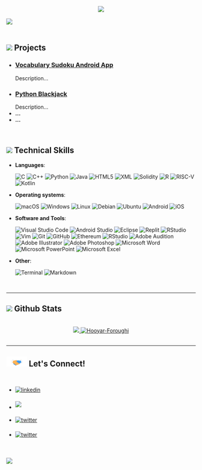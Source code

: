 <p align="center">
  <a href="https://github.com/DenverCoder1/readme-typing-svg"><img src="https://readme-typing-svg.herokuapp.com?font=Time+New+Roman&color=cyan&size=86&center=true&vCenter=true&width=2500&height=250&lines=Hello+World,+it's+Hooyar!+;I'm+Currently+a+BSc+Computing+Science+Student,+;and+I+Love+Everything+Software+Related!+;Welcome+to+my+GitHub!+"></a>
</p>

<img src="https://user-images.githubusercontent.com/73097560/115834477-dbab4500-a447-11eb-908a-139a6edaec5c.gif"><br><br>

## <img src="https://media2.giphy.com/media/QssGEmpkyEOhBCb7e1/giphy.gif?cid=ecf05e47a0n3gi1bfqntqmob8g9aid1oyj2wr3ds3mg700bl&rid=giphy.gif" width ="25"><b> Projects</b>

<p align="center">
  
- <h3><strong><a href="https://github.com/Hooyar-Foroughi/Vocabulary-Sudoku">Vocabulary Sudoku Android App</a></strong></h3>Description...
- <h3><strong><a href="https://github.com/Hooyar-Foroughi/Python-Blackjack">Python Blackjack</a></strong></h3>Description...
- **...**
- **...**

<br>
	
## <img src="https://media2.giphy.com/media/QssGEmpkyEOhBCb7e1/giphy.gif?cid=ecf05e47a0n3gi1bfqntqmob8g9aid1oyj2wr3ds3mg700bl&rid=giphy.gif" width ="25"><b> Technical Skills</b>

- **Languages**:
    
    ![C](https://img.shields.io/badge/C%20-%232370ED.svg?style=for-the-badge&logo=c&logoColor=white)
    ![C++](https://img.shields.io/badge/C++%20-%2300599C.svg?style=for-the-badge&logo=c%2B%2B&logoColor=white)
    ![Python](https://img.shields.io/badge/Python%20-%2314354C.svg?style=for-the-badge&logo=python&logoColor=white)
    ![Java](https://img.shields.io/badge/Java-ED8B00?style=for-the-badge&logo=java&logoColor=white)
    ![HTML5](https://img.shields.io/badge/html5-%23E34F26.svg?style=for-the-badge&logo=html5&logoColor=white)
    ![XML](https://img.shields.io/badge/XML-%23776DC3.svg?style=for-the-badge&logo=java&logoColor=white)
    ![Solidity](https://img.shields.io/badge/Solidity-%23363636.svg?style=for-the-badge&logo=solidity&logoColor=white)
    ![R](https://img.shields.io/badge/r-%23276DC3.svg?style=for-the-badge&logo=r&logoColor=white)
    ![RISC-V](https://img.shields.io/badge/RISC_V-%23123F6D.svg?style=for-the-badge&logo=java&logoColor=white)
    ![Kotlin](https://img.shields.io/badge/kotlin-%237F52FF.svg?style=for-the-badge&logo=kotlin&logoColor=white)
    
- **Operating systems**:

   ![macOS](https://img.shields.io/badge/mac%20os-000000?style=for-the-badge&logo=macos&logoColor=F0F0F0)
   ![Windows](https://img.shields.io/badge/Windows-0078D6?style=for-the-badge&logo=windows&logoColor=white)
   ![Linux](https://img.shields.io/badge/Linux-FCC624?style=for-the-badge&logo=linux&logoColor=black)
   ![Debian](https://img.shields.io/badge/Debian-D70A53?style=for-the-badge&logo=debian&logoColor=white)
   ![Ubuntu](https://img.shields.io/badge/Ubuntu-E95420?style=for-the-badge&logo=ubuntu&logoColor=white)
   ![Android](https://img.shields.io/badge/Android-3DDC84?style=for-the-badge&logo=android&logoColor=white)
   ![iOS](https://img.shields.io/badge/iOS-000000?style=for-the-badge&logo=ios&logoColor=white)
       
- **Software and Tools**:

    ![Visual Studio Code](https://img.shields.io/badge/Visual%20Studio%20Code-0078d7.svg?style=for-the-badge&logo=visual-studio-code&logoColor=white)
    ![Android Studio](https://img.shields.io/badge/Android%20Studio-3DDC84.svg?style=for-the-badge&logo=android-studio&logoColor=white)
    ![Eclipse](https://img.shields.io/badge/Eclipse-FE7A16.svg?style=for-the-badge&logo=Eclipse&logoColor=white)
    ![Replit](https://img.shields.io/badge/Replit-DD1200?style=for-the-badge&logo=Replit&logoColor=white)
    ![RStudio](https://img.shields.io/badge/RStudio-4285F4?style=for-the-badge&logo=rstudio&logoColor=white)
    ![Vim](https://img.shields.io/badge/VIM-%2311AB00.svg?style=for-the-badge&logo=vim&logoColor=white)
    ![Git](https://img.shields.io/badge/git-%23F05033.svg?style=for-the-badge&logo=git&logoColor=white)
    ![GitHub](https://img.shields.io/badge/github-%23121011.svg?style=for-the-badge&logo=github&logoColor=white)
    ![Ethereum](https://img.shields.io/badge/Ethereum-3C3C3D?style=for-the-badge&logo=Ethereum&logoColor=white)
    ![RStudio](https://img.shields.io/badge/RStudio-4285F4?style=for-the-badge&logo=rstudio&logoColor=white)
    ![Adobe Audition](https://img.shields.io/badge/Adobe%20Audition-9999FF.svg?style=for-the-badge&logo=Adobe%20Audition&logoColor=white)
    ![Adobe Illustrator](https://img.shields.io/badge/adobe%20illustrator-%23FF9A00.svg?style=for-the-badge&logo=adobe%20illustrator&logoColor=white)
    ![Adobe Photoshop](https://img.shields.io/badge/adobe%20photoshop-%2331A8FF.svg?style=for-the-badge&logo=adobe%20photoshop&logoColor=white)
    ![Microsoft Word](https://img.shields.io/badge/Microsoft_Word-2B579A?style=for-the-badge&logo=microsoft-word&logoColor=white)
    ![Microsoft PowerPoint](https://img.shields.io/badge/Microsoft_PowerPoint-B7472A?style=for-the-badge&logo=microsoft-powerpoint&logoColor=white)
    ![Microsoft Excel](https://img.shields.io/badge/Microsoft_Excel-217346?style=for-the-badge&logo=microsoft-excel&logoColor=white)
        
- **Other**:

    ![Terminal](https://img.shields.io/badge/Terminal-%23054020?style=for-the-badge&logo=gnu-bash&logoColor=white)
    ![Markdown](https://img.shields.io/badge/markdown-%23000000.svg?style=for-the-badge&logo=markdown&logoColor=white) 

<br>
  
-----

## <img src="https://media.giphy.com/media/iY8CRBdQXODJSCERIr/giphy.gif" width="40"><b> Github Stats </b>
<br>

<div align="center">

<a href="https://github.com/Hooyar-Foroughi/">
	
  <img src="https://github-readme-stats.vercel.app/api?username=Hooyar-Foroughi&include_all_commits=true&count_private=true&show_icons=true&line_height=20&title_color=7A7ADB&icon_color=2234AE&text_color=D3D3D3&bg_color=0,000000,130F40" width="600"/>
	
  <img src="https://github-readme-stats.vercel.app/api/top-langs?username=Hooyar-Foroughi&show_icons=true&locale=en&layout=compact&line_height=20&title_color=7A7ADB&icon_color=2234AE&text_color=D3D3D3&bg_color=0,000000,130F40" width="400"  alt="Hooyar-Foroughi"/>

</a>
</div>
<br>

-----

## <img src="https://github.com/0xAbdulKhalid/0xAbdulKhalid/raw/main/assets/mdImages/handshake.gif" width ="55"><b> Let's Connect!</b>

<br>
<div align='left'>
<ul>
<li>
	
<a href="https://linkedin.com/in/Hooyar" target="_blank">
	
<img src="https://img.shields.io/badge/linkedin:  Hooyar Foroughizadeh-%2300acee.svg?color=405DE6&style=for-the-badge&logo=linkedin&logoColor=white" alt=linkedin style="margin-bottom: 5px;"/>

</a>
</li>
<br>
<li>

<a href="mailto:hooyarf@gmail.com" target="_blank">
	
<img src="https://img.shields.io/badge/gmail:  HooyarF@gmail.com-%23EA4335.svg?style=for-the-badge&logo=gmail&logoColor=white" t=mail style="margin-bottom: 5px;" />

</a>
</li>
<br>
<li>

<a href="https://twitter.com/hooyarforoughi" target="_blank">
	
<img src="https://img.shields.io/badge/twitter:  HooyarForoughi-%2300acee.svg?color=1DA1F2&style=for-the-badge&logo=twitter&logoColor=white" alt=twitter style="margin-bottom: 5px;"/>

</a>
</li>	
<br>
<li>
	
<a href="https://www.instagram.com/hooyarforoughi/" target="_blank">
	
<img src="https://img.shields.io/badge/Instagram: HooyarForoughi-%2300acee.svg?color=E4405F&style=for-the-badge&logo=instagram&logoColor=white" alt=twitter style="margin-bottom: 5px;"/>

</a>
</li>	
</ul>
</div>

<br>
<br>

<img src="https://user-images.githubusercontent.com/73097560/115834477-dbab4500-a447-11eb-908a-139a6edaec5c.gif">

<br>

<div align='center'>
